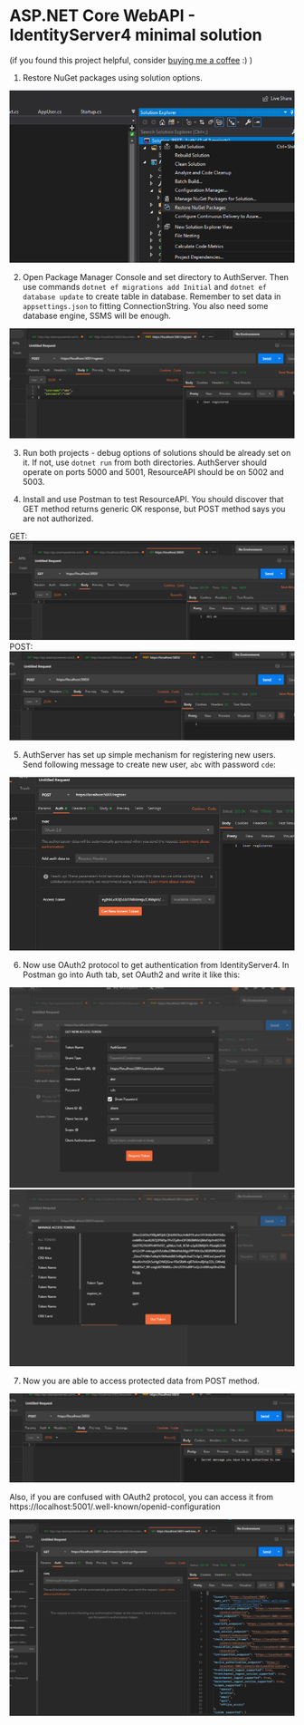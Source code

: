 # ASP.NET Core WebAPI - IdentityServer4 minimal solution

(if you found this project helpful, consider [buying me a coffee](https://www.buymeacoffee.com/LXmnx8A) :) )

1. Restore NuGet packages using solution options.

![](./images/01.png)

2. Open Package Manager Console and set directory to AuthServer. Then use commands `dotnet ef migrations add Initial` and `dotnet ef database update` to create table in database. Remember to set data in `appsettings.json` to fitting ConnectionString. You also need some database engine, SSMS will be enough.

![](./images/02.png)

3. Run both projects - debug options of solutions should be already set on it. If not, use `dotnet run` from both directories. AuthServer should operate on ports 5000 and 5001, ResourceAPI should be on 5002 and 5003.

4. Install and use Postman to test ResourceAPI. You should discover that GET method returns generic OK response, but POST method says you are not authorized.

GET:
![](./images/03.png)
POST:
![](./images/04.png)

5. AuthServer has set up simple mechanism for registering new users. Send following message to create new user, `abc` with password `cde`:

![](./images/05.png)

6. Now use OAuth2 protocol to get authentication from IdentityServer4. In Postman go into Auth tab, set OAuth2 and write it like this:

![](./images/06.png)
![](./images/07.png)

7. Now you are able to access protected data from POST method.

![](./images/08.png)

Also, if you are confused with OAuth2 protocol, you can access it from https://localhost:5001/.well-known/openid-configuration

![](./images/09.png)
